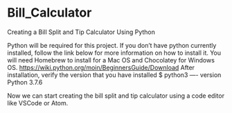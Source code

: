 # Bill_Calculator
Creating a Bill Split and Tip Calculator Using Python

Python will be required for this project. If you don’t have python currently installed, follow the link below for more information on how to install it. You will need Homebrew to install for a Mac OS and Chocolatey for Windows OS.
https://wiki.python.org/moin/BeginnersGuide/Download
After installation, verify the version that you have installed
$ python3 —- version
Python 3.7.6

Now we can start creating the bill split and tip calculator using a code editor like VSCode or Atom.
